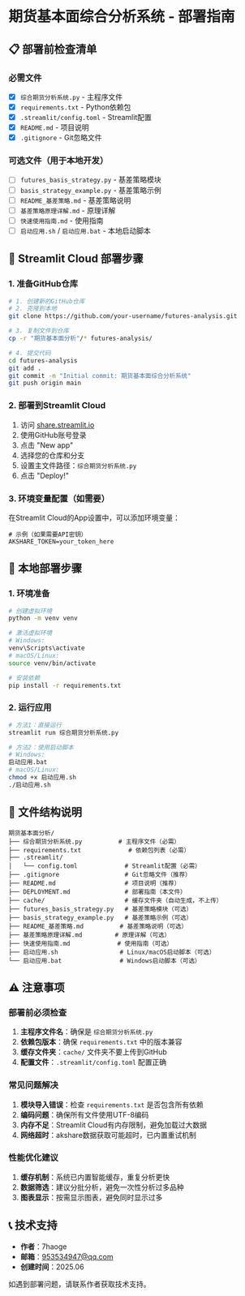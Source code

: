 # 期货基本面综合分析系统 - 部署指南

## 📋 部署前检查清单

### 必需文件
- [x] `综合期货分析系统.py` - 主程序文件
- [x] `requirements.txt` - Python依赖包
- [x] `.streamlit/config.toml` - Streamlit配置
- [x] `README.md` - 项目说明
- [x] `.gitignore` - Git忽略文件

### 可选文件（用于本地开发）
- [ ] `futures_basis_strategy.py` - 基差策略模块
- [ ] `basis_strategy_example.py` - 基差策略示例
- [ ] `README_基差策略.md` - 基差策略说明
- [ ] `基差策略原理详解.md` - 原理详解
- [ ] `快速使用指南.md` - 使用指南
- [ ] `启动应用.sh` / `启动应用.bat` - 本地启动脚本

## 🚀 Streamlit Cloud 部署步骤

### 1. 准备GitHub仓库
```bash
# 1. 创建新的GitHub仓库
# 2. 克隆到本地
git clone https://github.com/your-username/futures-analysis.git

# 3. 复制文件到仓库
cp -r "期货基本面分析"/* futures-analysis/

# 4. 提交代码
cd futures-analysis
git add .
git commit -m "Initial commit: 期货基本面综合分析系统"
git push origin main
```

### 2. 部署到Streamlit Cloud
1. 访问 [share.streamlit.io](https://share.streamlit.io)
2. 使用GitHub账号登录
3. 点击 "New app"
4. 选择您的仓库和分支
5. 设置主文件路径：`综合期货分析系统.py`
6. 点击 "Deploy!"

### 3. 环境变量配置（如需要）
在Streamlit Cloud的App设置中，可以添加环境变量：
```
# 示例（如果需要API密钥）
AKSHARE_TOKEN=your_token_here
```

## 🔧 本地部署步骤

### 1. 环境准备
```bash
# 创建虚拟环境
python -m venv venv

# 激活虚拟环境
# Windows:
venv\Scripts\activate
# macOS/Linux:
source venv/bin/activate

# 安装依赖
pip install -r requirements.txt
```

### 2. 运行应用
```bash
# 方法1：直接运行
streamlit run 综合期货分析系统.py

# 方法2：使用启动脚本
# Windows:
启动应用.bat
# macOS/Linux:
chmod +x 启动应用.sh
./启动应用.sh
```

## 📁 文件结构说明

```
期货基本面分析/
├── 综合期货分析系统.py          # 主程序文件（必需）
├── requirements.txt             # 依赖包列表（必需）
├── .streamlit/
│   └── config.toml             # Streamlit配置（必需）
├── .gitignore                  # Git忽略文件（推荐）
├── README.md                   # 项目说明（推荐）
├── DEPLOYMENT.md               # 部署指南（本文件）
├── cache/                      # 缓存文件夹（自动生成，不上传）
├── futures_basis_strategy.py   # 基差策略模块（可选）
├── basis_strategy_example.py   # 基差策略示例（可选）
├── README_基差策略.md          # 基差策略说明（可选）
├── 基差策略原理详解.md         # 原理详解（可选）
├── 快速使用指南.md             # 使用指南（可选）
├── 启动应用.sh                 # Linux/macOS启动脚本（可选）
└── 启动应用.bat                # Windows启动脚本（可选）
```

## ⚠️ 注意事项

### 部署前必须检查
1. **主程序文件名**：确保是 `综合期货分析系统.py`
2. **依赖包版本**：确保 `requirements.txt` 中的版本兼容
3. **缓存文件夹**：`cache/` 文件夹不要上传到GitHub
4. **配置文件**：`.streamlit/config.toml` 配置正确

### 常见问题解决
1. **模块导入错误**：检查 `requirements.txt` 是否包含所有依赖
2. **编码问题**：确保所有文件使用UTF-8编码
3. **内存不足**：Streamlit Cloud有内存限制，避免加载过大数据
4. **网络超时**：akshare数据获取可能超时，已内置重试机制

### 性能优化建议
1. **缓存机制**：系统已内置智能缓存，重复分析更快
2. **数据筛选**：建议分批分析，避免一次性分析过多品种
3. **图表显示**：按需显示图表，避免同时显示过多

## 📞 技术支持

- **作者**：7haoge
- **邮箱**：953534947@qq.com
- **创建时间**：2025.06

如遇到部署问题，请联系作者获取技术支持。 